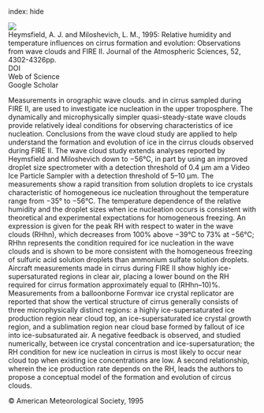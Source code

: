 index: hide

<div class="Citation">
    <div class="Citation-thumb CitationThumb-linked"  data-href="https://doi.org/10.1175/1520-0469(1995)052<4302:rhatio>2.0.co;2">
      <img src="https://static.claimspace.cloud/climate-study-static/refs/thumbs/7/Heymsfield_and_Miloshevich_1995-thumb.png" />
    </div>

  <div class="Citation-body">
    <div class="Citation-text">Heymsfield, A. J. and Miloshevich, L. M., 1995: Relative humidity and temperature influences on cirrus formation and evolution: Observations from wave clouds and FIRE II. <span class="Article-journal">Journal of the Atmospheric Sciences, </span><span class="Article-volume">52, </span>4302-4326pp.</div>
    <div class="Citation-links">
      <div class="CitationLink" data-href="https://doi.org/10.1175/1520-0469(1995)052<4302:rhatio>2.0.co;2">
        <div class="CitationLink-icon CitationLink-Doi"></div>
        <div class="CitationLink-text">DOI</div>
      </div>
      <div class="CitationLink" data-href="http://cel.webofknowledge.com/InboundService.do?customersID=atyponcel&smartRedirect=yes&mode=FullRecord&IsProductCode=Yes&product=CEL&Init=Yes&Func=Frame&action=retrieve&SrcApp=literatum&SrcAuth=atyponcel&SID=7CNc3cIRaBKjGbSujFM&UT=WOS:A1995TL53800018">
        <div class="CitationLink-icon CitationLink-Isi"></div>
        <div class="CitationLink-text">Web of Science</div>
      </div>
      <div class="CitationLink" data-href="https://scholar.google.com/scholar?q=10.1175/1520-0469(1995)052<4302:rhatio>2.0.co;2">
        <div class="CitationLink-icon CitationLink-Scholar"></div>
        <div class="CitationLink-text">Google Scholar</div>
      </div>
    </div>
  </div>
</div>

Measurements in orographic wave clouds. and in cirrus sampled during FIRE II, are used to investigate ice nucleation in the upper troposphere. The dynamically and microphysically simpler quasi-steady-state wave clouds provide relatively ideal conditions for observing characteristics of ice nucleation. Conclusions from the wave cloud study are applied to help understand the formation and evolution of ice in the cirrus clouds observed during FIRE II. The wave cloud study extends analyses reported by Heymsfield and Miloshevich down to −56°C, in part by using an improved droplet size spectrometer with a detection threshold of 0.4 µm am a Video Ice Particle Sampler with a detection threshold of 5–10 µm. The measurements show a rapid transition from solution droplets to ice crystals characteristic of homogeneous ice nucleation throughout the temperature range from −35° to −56°C. The temperature dependence of the relative humidity and the droplet sizes when ice nucleation occurs is consistent with theoretical and experimental expectations for homogeneous freezing. An expression is given for the peak RH with respect to water in the wave clouds (RHhn), which decreases from 100% above −39°C to 73% at −56°C; RHhn represents the condition required for ice nucleation in the wave clouds and is shown to be more consistent with the homogeneous freezing of sulfuric acid solution droplets than ammonium sulfate solution droplets. Aircraft measurements made in cirrus during FIRE II show highly ice-supersaturated regions in clear air, placing a lower bound on the RH required for cirrus formation approximately equal to (RHhn–10)%. Measurements from a balloonborne Formvar ice crystal replicator are reported that show the vertical structure of cirrus generally consists of three microphysically distinct regions: a highly ice-supersaturated ice production region near cloud top, an ice-supersaturated ice crystal growth region, and a sublimation region near cloud base formed by fallout of ice into ice-subsaturated air. A negative feedback is observed, and studied numerically, between ice crystal concentration and ice-supersaturation; the RH condition for new ice nucleation in cirrus is most likely to occur near cloud top when existing ice concentrations are low. A second relationship, wherein the ice production rate depends on the RH, leads the authors to propose a conceptual model of the formation and evolution of circus clouds.

<div class="Citation-copy">
&copy; American Meteorological Society, 1995
</div>